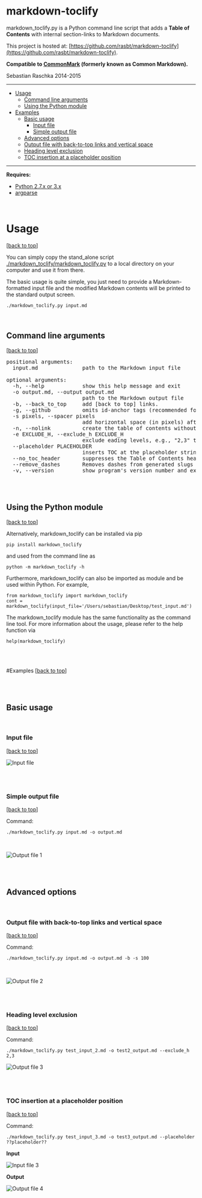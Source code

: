 markdown-toclify
================

markdown_toclify.py is a Python command line script that adds a **Table of Contents** with internal section-links to Markdown documents.

This project is hosted at: [https://github.com/rasbt/markdown-toclify](https://github.com/rasbt/markdown-toclify).

**Compatible to [CommonMark](http://commonmark.org) (formerly known as Common Markdown).**

Sebastian Raschka 2014-2015


<hr>


- [Usage](#usage)
    - [Command line arguments](#command-line-arguments)
    - [Using the Python module](#useing-the-python-module)
- [Examples](#examples)
    - [Basic usage](#basic-usage)
    	- [Input file](#input-file)
    	- [Simple output file](#simple-output-file)
    - [Advanced options](#advanced-options)
    - [Output file with back-to-top links and vertical space](#output-file-with-back-to-top-links-and-vertical-space)
    - [Heading level exclusion](#output-file-with-back-to-top-links-and-vertical-space)
    - [TOC insertion at a placeholder position](#toc-insertion-at-a-placeholder-position)

<hr>

**Requires:**  

- [Python 2.7.x or 3.x](https://www.python.org/downloads/)
- [argparse](https://pypi.python.org/pypi/argparse)

<br>

# Usage
[[back to top](#markdown-toclify)]

You can simply copy the stand_alone script [./markdown_toclify/markdown_toclify.py](./markdown_toclify/markdown_toclify.py) to a local directory on your computer and use it from there.

The basic usage is quite simple, you just need to provide a Markdown-formatted input file and the modified Markdown contents will be printed to the standard output screen.


	./markdown_toclify.py input.md

<br>

## Command line arguments
[[back to top](#markdown-toclify)]

<pre>positional arguments:
  input.md              path to the Markdown input file

optional arguments:
  -h, --help            show this help message and exit
  -o output.md, --output output.md
                        path to the Markdown output file
  -b, --back_to_top     add [back to top] links.
  -g, --github          omits id-anchor tags (recommended for GitHub)
  -s pixels, --spacer pixels
                        add horizontal space (in pixels) after the table of contents
  -n, --nolink          create the table of contents without internal links
  -e EXCLUDE_H, --exclude_h EXCLUDE_H
                        exclude eading levels, e.g., "2,3" to exclude all level 2 and 3 headings
  --placeholder PLACEHOLDER
                        inserts TOC at the placeholder string instead of inserting it on top of the document
  --no_toc_header       suppresses the Table of Contents header
  --remove_dashes       Removes dashes from generated slugs
  -v, --version         show program's version number and exit
</pre>

<br>
<br>

## Using the Python module
[[back to top](#markdown-toclify)]

Alternatively, markdown_toclify can be installed via pip

	pip install markdown_toclify

and used from the command line as

	python -m markdown_toclify -h

Furthermore, markdown_toclify can also be imported as module and be used within Python. For example,

    from markdown_toclify import markdown_toclify
    cont = markdown_toclify(input_file='/Users/sebastian/Desktop/test_input.md')

The markdown_toclify module has the same functionality as the command line tool. For more information about the usage, please refer to the help function via

    help(markdown_toclify)

<br>
<br>

#Examples
[[back to top](#markdown-toclify)]

<br>
<br>

## Basic usage

<br>

### Input file
[[back to top](#markdown-toclify)]

![Input file](./images/example_1.png)

<br>
<br>

### Simple output file
[[back to top](#markdown-toclify)]

Command:

	./markdown_toclify.py input.md -o output.md

<br>

![Output file 1](./images/example_2.png)


<br>
<br>


## Advanced options

<br>


### Output file with back-to-top links and vertical space
[[back to top](#markdown-toclify)]

Command:

	./markdown_toclify.py input.md -o output.md -b -s 100

<br>

![Output file 2](./images/example_3.png)


<br>
<br>

### Heading level exclusion
[[back to top](#markdown-toclify)]

Command:

	./markdown_toclify.py test_input_2.md -o test2_output.md --exclude_h 2,3

![Output file 3](./images/example_4.png)

<br>
<br>

### TOC insertion at a placeholder position
[[back to top](#markdown-toclify)]

Command:

	./markdown_toclify.py test_input_3.md -o test3_output.md --placeholder ??placeholder??


**Input**
<br>

![Input file 3](./images/example_5.png)

**Output**

![Output file 4](./images/example_6.png)
